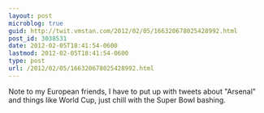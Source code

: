 ```yaml
---
layout: post
microblog: true
guid: http://twit.vmstan.com/2012/02/05/166320678025428992.html
post_id: 3038531
date: 2012-02-05T18:41:54-0600
lastmod: 2012-02-05T18:41:54-0600
type: post
url: /2012/02/05/166320678025428992.html
---
```

Note to my European friends, I have to put up with tweets about "Arsenal" and things like World Cup, just chill with the Super Bowl bashing.
